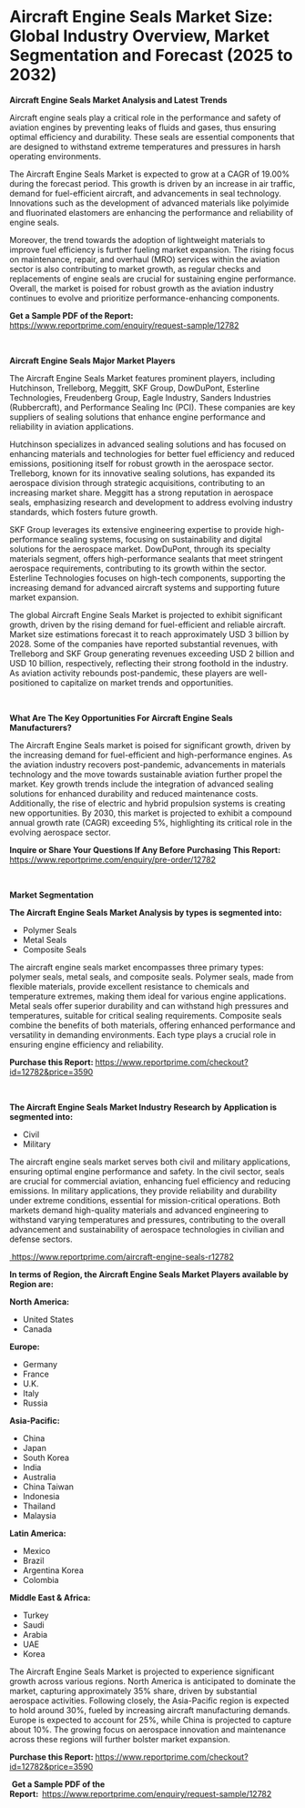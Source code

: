 <p><h1>Aircraft Engine Seals Market Size: Global Industry Overview, Market Segmentation and Forecast (2025 to 2032)</h1></p><p><strong>Aircraft Engine Seals Market Analysis and Latest Trends</strong></p>
<p><p>Aircraft engine seals play a critical role in the performance and safety of aviation engines by preventing leaks of fluids and gases, thus ensuring optimal efficiency and durability. These seals are essential components that are designed to withstand extreme temperatures and pressures in harsh operating environments.</p><p>The Aircraft Engine Seals Market is expected to grow at a CAGR of 19.00% during the forecast period. This growth is driven by an increase in air traffic, demand for fuel-efficient aircraft, and advancements in seal technology. Innovations such as the development of advanced materials like polyimide and fluorinated elastomers are enhancing the performance and reliability of engine seals. </p><p>Moreover, the trend towards the adoption of lightweight materials to improve fuel efficiency is further fueling market expansion. The rising focus on maintenance, repair, and overhaul (MRO) services within the aviation sector is also contributing to market growth, as regular checks and replacements of engine seals are crucial for sustaining engine performance. Overall, the market is poised for robust growth as the aviation industry continues to evolve and prioritize performance-enhancing components.</p></p>
<p><strong>Get a Sample PDF of the Report:&nbsp;</strong> <a href="https://www.reportprime.com/enquiry/request-sample/12782?utm_campaign=4459&utm_medium=2&utm_source=Github&utm_content=ia&utm_term=17052025&utm_id=aircraft-engine-seals">https://www.reportprime.com/enquiry/request-sample/12782</a></p>
<p>&nbsp;</p>
<p><strong>Aircraft Engine Seals Major Market Players</strong></p>
<p><p>The Aircraft Engine Seals Market features prominent players, including Hutchinson, Trelleborg, Meggitt, SKF Group, DowDuPont, Esterline Technologies, Freudenberg Group, Eagle Industry, Sanders Industries (Rubbercraft), and Performance Sealing Inc (PCI). These companies are key suppliers of sealing solutions that enhance engine performance and reliability in aviation applications.</p><p>Hutchinson specializes in advanced sealing solutions and has focused on enhancing materials and technologies for better fuel efficiency and reduced emissions, positioning itself for robust growth in the aerospace sector. Trelleborg, known for its innovative sealing solutions, has expanded its aerospace division through strategic acquisitions, contributing to an increasing market share. Meggitt has a strong reputation in aerospace seals, emphasizing research and development to address evolving industry standards, which fosters future growth.</p><p>SKF Group leverages its extensive engineering expertise to provide high-performance sealing systems, focusing on sustainability and digital solutions for the aerospace market. DowDuPont, through its specialty materials segment, offers high-performance sealants that meet stringent aerospace requirements, contributing to its growth within the sector. Esterline Technologies focuses on high-tech components, supporting the increasing demand for advanced aircraft systems and supporting future market expansion.</p><p>The global Aircraft Engine Seals Market is projected to exhibit significant growth, driven by the rising demand for fuel-efficient and reliable aircraft. Market size estimations forecast it to reach approximately USD 3 billion by 2028. Some of the companies have reported substantial revenues, with Trelleborg and SKF Group generating revenues exceeding USD 2 billion and USD 10 billion, respectively, reflecting their strong foothold in the industry. As aviation activity rebounds post-pandemic, these players are well-positioned to capitalize on market trends and opportunities.</p></p>
<p>&nbsp;</p>
<p><strong>What Are The Key Opportunities For Aircraft Engine Seals Manufacturers?</strong></p>
<p><p>The Aircraft Engine Seals market is poised for significant growth, driven by the increasing demand for fuel-efficient and high-performance engines. As the aviation industry recovers post-pandemic, advancements in materials technology and the move towards sustainable aviation further propel the market. Key growth trends include the integration of advanced sealing solutions for enhanced durability and reduced maintenance costs. Additionally, the rise of electric and hybrid propulsion systems is creating new opportunities. By 2030, this market is projected to exhibit a compound annual growth rate (CAGR) exceeding 5%, highlighting its critical role in the evolving aerospace sector.</p></p>
<p><strong>Inquire or Share Your Questions If Any Before Purchasing This Report:</strong> <a href="https://www.reportprime.com/enquiry/pre-order/12782?utm_campaign=4459&utm_medium=2&utm_source=Github&utm_content=ia&utm_term=17052025&utm_id=aircraft-engine-seals">https://www.reportprime.com/enquiry/pre-order/12782</a></p>
<p>&nbsp;</p>
<p><strong>Market Segmentation</strong></p>
<p><strong>The Aircraft Engine Seals Market Analysis by types is segmented into:</strong></p>
<p><ul><li>Polymer Seals</li><li>Metal Seals</li><li>Composite Seals</li></ul></p>
<p><p>The aircraft engine seals market encompasses three primary types: polymer seals, metal seals, and composite seals. Polymer seals, made from flexible materials, provide excellent resistance to chemicals and temperature extremes, making them ideal for various engine applications. Metal seals offer superior durability and can withstand high pressures and temperatures, suitable for critical sealing requirements. Composite seals combine the benefits of both materials, offering enhanced performance and versatility in demanding environments. Each type plays a crucial role in ensuring engine efficiency and reliability.</p></p>
<p><strong>Purchase this Report:&nbsp;</strong><a href="https://www.reportprime.com/checkout?id=12782&price=3590&utm_campaign=4459&utm_medium=2&utm_source=Github&utm_content=ia&utm_term=17052025&utm_id=aircraft-engine-seals">https://www.reportprime.com/checkout?id=12782&price=3590</a></p>
<p>&nbsp;</p>
<p><strong>The Aircraft Engine Seals Market Industry Research by Application is segmented into:</strong></p>
<p><ul><li>Civil</li><li>Military</li></ul></p>
<p><p>The aircraft engine seals market serves both civil and military applications, ensuring optimal engine performance and safety. In the civil sector, seals are crucial for commercial aviation, enhancing fuel efficiency and reducing emissions. In military applications, they provide reliability and durability under extreme conditions, essential for mission-critical operations. Both markets demand high-quality materials and advanced engineering to withstand varying temperatures and pressures, contributing to the overall advancement and sustainability of aerospace technologies in civilian and defense sectors.</p></p>
<p><a href="https://www.reportprime.com/aircraft-engine-seals-r12782?utm_campaign=4459&utm_medium=2&utm_source=Github&utm_content=ia&utm_term=17052025&utm_id=aircraft-engine-seals">&nbsp;https://www.reportprime.com/aircraft-engine-seals-r12782</a></p>
<p><strong>In terms of Region, the Aircraft Engine Seals Market Players available by Region are:</strong></p>
<p>
    <p> <strong> North America: </strong>
        <ul>
            <li>United States</li>
            <li>Canada</li>
        </ul>
        </p> 
    <p> <strong> Europe: </strong>
        <ul>
            <li>Germany</li>
            <li>France</li>
            <li>U.K.</li>
            <li>Italy</li>
            <li>Russia</li>
        </ul>
        </p> 
    <p> <strong> Asia-Pacific: </strong>
        <ul>
            <li>China</li>
            <li>Japan</li>
            <li>South Korea</li>
            <li>India</li>
            <li>Australia</li>
            <li>China Taiwan</li>
            <li>Indonesia</li>
            <li>Thailand</li>
            <li>Malaysia</li>
        </ul>
        </p> 
    <p> <strong> Latin America: </strong>
        <ul>
            <li>Mexico</li>
            <li>Brazil</li>
            <li>Argentina Korea</li>
            <li>Colombia</li>
        </ul>
        </p> 
    <p> <strong> Middle East & Africa: </strong>
        <ul>
            <li>Turkey</li>
            <li>Saudi</li>
            <li>Arabia</li>
            <li>UAE</li>
            <li>Korea</li>
        </ul>
    </p>
    </p>
<p><p>The Aircraft Engine Seals Market is projected to experience significant growth across various regions. North America is anticipated to dominate the market, capturing approximately 35% share, driven by substantial aerospace activities. Following closely, the Asia-Pacific region is expected to hold around 30%, fueled by increasing aircraft manufacturing demands. Europe is expected to account for 25%, while China is projected to capture about 10%. The growing focus on aerospace innovation and maintenance across these regions will further bolster market expansion.</p></p>
<p><strong>Purchase this Report: </strong><a href="https://www.reportprime.com/checkout?id=12782&price=3590&utm_campaign=4459&utm_medium=2&utm_source=Github&utm_content=ia&utm_term=17052025&utm_id=aircraft-engine-seals">https://www.reportprime.com/checkout?id=12782&price=3590</a></p>
<p>&nbsp;<strong>Get a Sample PDF of the Report:&nbsp;&nbsp;</strong><a href="https://www.reportprime.com/enquiry/request-sample/12782?utm_campaign=4459&utm_medium=2&utm_source=Github&utm_content=ia&utm_term=17052025&utm_id=aircraft-engine-seals">https://www.reportprime.com/enquiry/request-sample/12782</a></p>
<p><strong></strong></p>
<p><p></p><p></p><p></p></p>